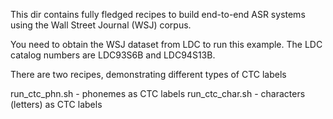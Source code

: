 
This dir contains fully fledged recipes to build end-to-end ASR systems using
the Wall Street Journal (WSJ) corpus.

You need to obtain the WSJ dataset from LDC to run this example. The LDC catalog
numbers are LDC93S6B and LDC94S13B. 

There are two recipes, demonstrating different types of CTC labels

run_ctc_phn.sh   - phonemes as CTC labels 
run_ctc_char.sh  - characters (letters) as CTC labels

